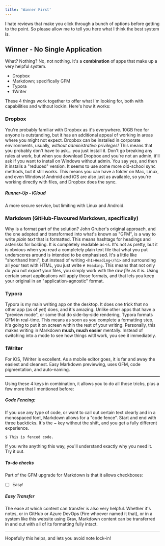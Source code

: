 ```yaml
---
title: 'Winner First'
---
```


I hate reviews that make you click through a bunch of options before getting to the point. So please allow me to tell you here what I think the best system is.

## Winner - No Single Application

What? Nothing? No, not nothing. It's a **combination** of apps that make up a very helpful system.

- Dropbox
- Markdown; specifically GFM
- Typora
- 1Writer

These 4 things work together to offer what I'm looking for, both with capabilities and without lockin. Here's how it works:

### Dropbox
You're probably familiar with Dropbox as it's everywhere. 10GB free for anyone is outstanding, but it has an additional appeal of working in areas where you might not expect. Dropbox can be installed in corporate environments, usually, _without administrative privileges!_ This means that you probably don't have to ask... you just install it. Don't go breaking any rules at work, but when you download Dropbox and you're not an admin, it'll ask if you want to install on Windows without admin. You say yes, and then it installs a "reduced" version. It seems to use some more old-school sync methods, but it still works. This means you can have a folder on Mac, Linux, and even Windows! Android and iOS are also just as available, so you're working directly with files, and Dropbox does the sync.

##### Runner-Up - iCloud
A more secure service, but limiting with Linux and Android.

### Markdown (GitHub-Flavoured Markdown, specifically)
Why is a format part of the solution? John Gruber's original approach, and the one adopted and transformed into what's known as "GFM", is a way to write _plain text_ that is formatted. This means hashtags for headings and asterisks for bolding. It is completely readable as-is. It's not as pretty, but it is obvious when you read a completely plain text file that what you put underscores around is intended to be emphasised. It's a little like "shorthand html", but instead of writing `<h1>Heading</h1>` and surrounding all your text with HTML, you just write `# Heading`. This means that not only do you not _export_ your files, you simply work with the _raw file_ as it is. Using certain smart applications will apply those formats, and that lets you keep your original in an "application-agnostic" format.

### Typora
Typora is my main writing app on the desktop. It does one trick that no other app (as of yet) does, and it's amazing. Unlike other apps that have a "preview mode", or some that do side-by-side rendering, Typora formats GFM in real-time. This means as soon as you complete a formatting step, it's going to put it on screen within the rest of your writing. Personally, this makes writing in Markdown **much, much easier** mentally. Instead of switching into a mode to see how things witll work, you see it immediately.

### 1Writer
For iOS, 1Writer is excellent. As a mobile editor goes, it is far and away the easiest and cleanest. Easy Markdown previewing, uses GFM, code pigmentation, and auto-naming.

---

Using these 4 keys in combination, it allows you to do all those tricks, plus a few more that I mentioned before:

##### Code Fencing:

If you use any type of code, or want to call out certain text clearly and in a monospaced font, Markdown allows for a "code fence". Start and end with three backticks. It's the ~ key without the shift,  and you get a fully different experience.

```sh
$ This is fenced code.
```
If you write anything this way, you'll understand exactly why you need it. Try it out.

##### To-do checks

Part of the GFM upgrade for Markdown is that it allows checkboxes:

- [ ] Easy!

##### Easy Transfer

The ease at which content can transfer is also very helpful. Whether it's notes, or in GitHub or Azure DevOps (Fire whoever named it that), or in a system like this website using Grav, Markdown content can be transferred in and out with all of its formatting fully intact. 

---

Hopefully this helps, and lets you avoid note lock-in!